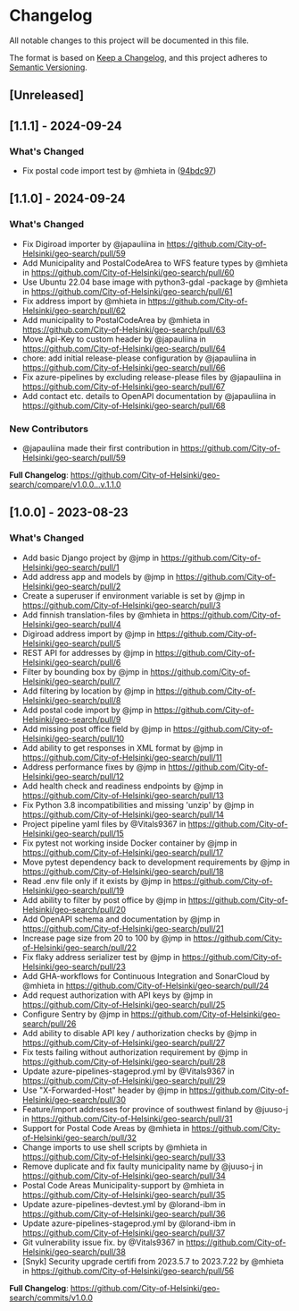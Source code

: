 # Changelog

All notable changes to this project will be documented in this file.

The format is based on [Keep a Changelog](https://keepachangelog.com/en/1.1.0/),
and this project adheres to [Semantic Versioning](https://semver.org/spec/v2.0.0.html).

## [Unreleased]

## [1.1.1] - 2024-09-24

### What's Changed
* Fix postal code import test by @mhieta in ([94bdc97](https://github.com/City-of-Helsinki/geo-search/commit/94bdc973c8aafaf9859e08fb4453e722027be953))

## [1.1.0] - 2024-09-24

### What's Changed
* Fix Digiroad importer by @japauliina in https://github.com/City-of-Helsinki/geo-search/pull/59
* Add Municipality and PostalCodeArea to WFS feature types by @mhieta in https://github.com/City-of-Helsinki/geo-search/pull/60
* Use Ubuntu 22.04 base image with python3-gdal -package by @mhieta in https://github.com/City-of-Helsinki/geo-search/pull/61
* Fix address import by @mhieta in https://github.com/City-of-Helsinki/geo-search/pull/62
* Add municipality to PostalCodeArea by @mhieta in https://github.com/City-of-Helsinki/geo-search/pull/63
* Move Api-Key to custom header by @japauliina in https://github.com/City-of-Helsinki/geo-search/pull/64
* chore: add initial release-please configuration by @japauliina in https://github.com/City-of-Helsinki/geo-search/pull/66
* Fix azure-pipelines by excluding release-please files by @japauliina in https://github.com/City-of-Helsinki/geo-search/pull/67
* Add contact etc. details to OpenAPI documentation by @japauliina in https://github.com/City-of-Helsinki/geo-search/pull/68

### New Contributors
* @japauliina made their first contribution in https://github.com/City-of-Helsinki/geo-search/pull/59

**Full Changelog**: https://github.com/City-of-Helsinki/geo-search/compare/v1.0.0...v.1.1.0

## [1.0.0] - 2023-08-23

### What's Changed
* Add basic Django project by @jmp in https://github.com/City-of-Helsinki/geo-search/pull/1
* Add address app and models by @jmp in https://github.com/City-of-Helsinki/geo-search/pull/2
* Create a superuser if environment variable is set by @jmp in https://github.com/City-of-Helsinki/geo-search/pull/3
* Add finnish translation-files by @mhieta in https://github.com/City-of-Helsinki/geo-search/pull/4
* Digiroad address import by @jmp in https://github.com/City-of-Helsinki/geo-search/pull/5
* REST API for addresses by @jmp in https://github.com/City-of-Helsinki/geo-search/pull/6
* Filter by bounding box by @jmp in https://github.com/City-of-Helsinki/geo-search/pull/7
* Add filtering by location by @jmp in https://github.com/City-of-Helsinki/geo-search/pull/8
* Add postal code import by @jmp in https://github.com/City-of-Helsinki/geo-search/pull/9
* Add missing post office field by @jmp in https://github.com/City-of-Helsinki/geo-search/pull/10
* Add ability to get responses in XML format by @jmp in https://github.com/City-of-Helsinki/geo-search/pull/11
* Address performance fixes by @jmp in https://github.com/City-of-Helsinki/geo-search/pull/12
* Add health check and readiness endpoints by @jmp in https://github.com/City-of-Helsinki/geo-search/pull/13
* Fix Python 3.8 incompatibilities and missing 'unzip' by @jmp in https://github.com/City-of-Helsinki/geo-search/pull/14
* Project pipeline yaml files by @Vitals9367 in https://github.com/City-of-Helsinki/geo-search/pull/15
* Fix pytest not working inside Docker container by @jmp in https://github.com/City-of-Helsinki/geo-search/pull/17
* Move pytest dependency back to development requirements by @jmp in https://github.com/City-of-Helsinki/geo-search/pull/18
* Read .env file only if it exists by @jmp in https://github.com/City-of-Helsinki/geo-search/pull/19
* Add ability to filter by post office by @jmp in https://github.com/City-of-Helsinki/geo-search/pull/20
* Add OpenAPI schema and documentation by @jmp in https://github.com/City-of-Helsinki/geo-search/pull/21
* Increase page size from 20 to 100 by @jmp in https://github.com/City-of-Helsinki/geo-search/pull/22
* Fix flaky address serializer test by @jmp in https://github.com/City-of-Helsinki/geo-search/pull/23
* Add GHA-workflows for Continuous Integration and SonarCloud by @mhieta in https://github.com/City-of-Helsinki/geo-search/pull/24
* Add request authorization with API keys by @jmp in https://github.com/City-of-Helsinki/geo-search/pull/25
* Configure Sentry by @jmp in https://github.com/City-of-Helsinki/geo-search/pull/26
* Add ability to disable API key / authorization checks by @jmp in https://github.com/City-of-Helsinki/geo-search/pull/27
* Fix tests failing without authorization requirement by @jmp in https://github.com/City-of-Helsinki/geo-search/pull/28
* Update azure-pipelines-stageprod.yml by @Vitals9367 in https://github.com/City-of-Helsinki/geo-search/pull/29
* Use "X-Forwarded-Host" header by @jmp in https://github.com/City-of-Helsinki/geo-search/pull/30
* Feature/import addresses for province of southwest finland by @juuso-j in https://github.com/City-of-Helsinki/geo-search/pull/31
* Support for Postal Code Areas by @mhieta in https://github.com/City-of-Helsinki/geo-search/pull/32
* Change imports to use shell scripts by @mhieta in https://github.com/City-of-Helsinki/geo-search/pull/33
* Remove duplicate and fix faulty municipality name by @juuso-j in https://github.com/City-of-Helsinki/geo-search/pull/34
* Postal Code Areas Municipality-support by @mhieta in https://github.com/City-of-Helsinki/geo-search/pull/35
* Update azure-pipelines-devtest.yml by @lorand-ibm in https://github.com/City-of-Helsinki/geo-search/pull/36
* Update azure-pipelines-stageprod.yml by @lorand-ibm in https://github.com/City-of-Helsinki/geo-search/pull/37
* Git vulnerability issue fix. by @Vitals9367 in https://github.com/City-of-Helsinki/geo-search/pull/38
* [Snyk] Security upgrade certifi from 2023.5.7 to 2023.7.22 by @mhieta in https://github.com/City-of-Helsinki/geo-search/pull/56


**Full Changelog**: https://github.com/City-of-Helsinki/geo-search/commits/v1.0.0
